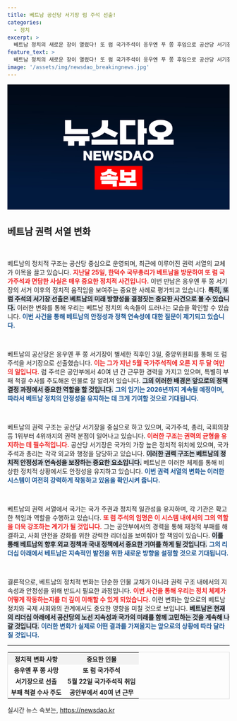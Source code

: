 ```yaml
---
title: 베트남 공산당 서기장 럼 주석 선출!
categories:
  - 정치
excerpt: >
  베트남 정치의 새로운 장이 열렸다! 또 럼 국가주석이 응우옌 푸 쫑 후임으로 공산당 서기장에 선출되며 권력 서열 1위에 등극. 그의 40년 공안부 경력을 바탕으로 통치할 미래에 주목하라!
feature_text: >
  베트남 정치의 새로운 장이 열렸다! 또 럼 국가주석이 응우옌 푸 쫑 후임으로 공산당 서기장에 선출되며 권력 서열 1위에 등극. 그의 40년 공안부 경력을 바탕으로 통치할 미래에 주목하라!
image: '/assets/img/newsdao_breakingnews.jpg'
---
```


<p><img src="/assets/img/newsdao_breakingnews.jpg" alt="flaretime 속보" /></p>

<h2 data-ke-size="size26">베트남 권력 서열 변화</h2>

<p data-ke-size="size16">&nbsp;</p>

<p>베트남의 정치적 구조는 공산당 중심으로 운영되며, 최근에 이루어진 권력 서열의 교체가 이목을 끌고 있습니다. <b><span style="color: #ee2323;">지난달 25일, 한덕수 국무총리가 베트남을 방문하여 또 럼 국가주석과 면담한 사실은 매우 중요한 정치적 사건입니다.</span></b> 이번 만남은 응우옌 푸 쫑 서기장의 서거 이후의 정치적 움직임을 보여주는 중요한 사례로 평가되고 있습니다. <b><span style="background-color: #21538527;">특히, 또 럼 주석의 서기장 선출은 베트남의 미래 방향성을 결정짓는 중요한 사건으로 볼 수 있습니다.</span></b> 이러한 변화를 통해 우리는 베트남 정치의 속속들이 드러나는 모습을 확인할 수 있습니다. <b><span style="color: #1a5490;">이번 사건을 통해 베트남의 안정성과 정책 연속성에 대한 질문이 제기되고 있습니다.</span></b></p>

<p data-ke-size="size16">&nbsp;</p>

<p>베트남의 공산당은 응우옌 푸 쫑 서기장이 별세한 직후인 3일, 중앙위원회를 통해 또 럼 주석을 서기장으로 선출했습니다. <b><span style="color: #ee2323;">이는 그가 지난 5월 국가주석직에 오른 지 두 달 여만의 일입니다.</span></b> 럼 주석은 공안부에서 40여 년 간 근무한 경력을 가지고 있으며, 특별히 부패 척결 수사를 주도해온 인물로 잘 알려져 있습니다. <b><span style="background-color: #21538527;">그의 이러한 배경은 앞으로의 정책 결정 과정에서 중요한 역할을 할 것입니다.</span></b> <b><span style="color: #1a5490;">그의 임기는 2026년까지 계속될 예정이며, 따라서 베트남 정치의 안정성을 유지하는 데 크게 기여할 것으로 기대됩니다.</span></b> </p>

<p data-ke-size="size16">&nbsp;</p>

<p>베트남의 권력 구조는 공산당 서기장을 중심으로 하고 있으며, 국가주석, 총리, 국회의장 등 1위부터 4위까지의 권력 분점이 일어나고 있습니다. <b><span style="color: #ee2323;">이러한 구조는 권력의 균형을 유지하는 데 필수적입니다.</span></b> 공산당 서기장은 국가의 가장 높은 정치적 위치에 있으며, 국가주석과 총리는 각각 외교와 행정을 담당하고 있습니다. <b><span style="background-color: #21538527;">이러한 권력 구조는 베트남의 정치적 안정성과 연속성을 보장하는 중요한 요소입니다.</span></b> 베트남은 이러한 체제를 통해 비상한 정치적 상황에서도 안정성을 유지하고 있습니다. <b><span style="color: #1a5490;">이번 권력 서열의 변화는 이러한 시스템이 여전히 강력하게 작동하고 있음을 확인시켜 줍니다.</span></b> </p>

<p data-ke-size="size16">&nbsp;</p>

<p>베트남의 권력 서열에서 국가는 국가 주권과 정치적 일관성을 유지하며, 각 기관은 확고한 책임과 역할을 수행하고 있습니다. <b><span style="color: #ee2323;">또 럼 주석의 임명은 이 시스템 내에서의 그의 역할을 더욱 강조하는 계기가 될 것입니다.</span></b> 그는 공안부에서의 경력을 통해 재정적 부패를 해결하고, 사회 안전을 강화를 위한 강력한 리더십을 보여줘야 할 책임이 있습니다. <b><span style="background-color: #21538527;">이를 통해 베트남의 향후 외교 정책과 국내 정책에서 중요한 기여를 하게 될 것입니다.</span></b> <b><span style="color: #1a5490;">그의 리더십 아래에서 베트남은 지속적인 발전을 위한 새로운 방향을 설정할 것으로 기대됩니다.</span></b> </p>

<p data-ke-size="size16">&nbsp;</p>

<p>결론적으로, 베트남의 정치적 변화는 단순한 인물 교체가 아니라 권력 구조 내에서의 지속성과 안정성을 위해 반드시 필요한 과정입니다. <b><span style="color: #ee2323;">이번 사건을 통해 우리는 정치 체제가 어떻게 작동하는지를 더 깊이 이해할 수 있게 되었습니다.</span></b> 이런 변화는 앞으로의 베트남 정치와 국제 사회와의 관계에서도 중요한 영향을 미칠 것으로 보입니다. <b><span style="background-color: #21538527;">베트남은 현재의 리더십 아래에서 공산당의 노선 지속성과 국가의 미래를 함께 고민하는 것을 계속해 나갈 것입니다.</span></b> <b><span style="color: #1a5490;">이러한 변화가 실제로 어떤 결과를 가져올지는 앞으로의 상황에 따라 달라질 것입니다.</span></b></p>

<p data-ke-size="size16"></p>

<hr/>

<table style="width: 100%; border-collapse: collapse; border: 1px solid #ddd;">
  <tr>
    <th style="text-align: center; background-color: #f2f2f2;">정치적 변화 사항</th>
    <th style="text-align: center; background-color: #f2f2f2;">중요한 인물</th>
  </tr>
  <tr>
    <td style="text-align: center; height: 17px;"><b>응우옌 푸 쫑 사망</b></td>
    <td style="text-align: center; height: 17px;"><b>또 럼 국가주석</b></td>
  </tr>
  <tr>
    <td style="text-align: center; height: 17px;"><b>서기장으로 선출</b></td>
    <td style="text-align: center; height: 17px;"><b>5월 22일 국가주석직 취임</b></td>
  </tr>
  <tr>
    <td style="text-align: center; height: 17px;"><b>부패 척결 수사 주도</b></td>
    <td style="text-align: center; height: 17px;"><b>공안부에서 40여 년 근무</b></td>
  </tr>
</table> 

<p data-ke-size="size16"></p>
실시간 뉴스 속보는, <a href="https://newsdao.kr" rel="dofollow">https://newsdao.kr</a>


